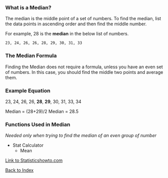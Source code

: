 ### What is a Median?

The median is the middle point of a set of numbers. To find the median, list the data points in ascending order and then find the middle number.

For example, 28 is the **median** in the below list of numbers.

    23, 24, 26, 26, 28, 29, 30, 31, 33

### The Median Formula

Finding the Median does not require a formula, unless you have an even set of numbers.  In this case, you should find the middle two points and average them.

### Example Equation

23, 24, 26, 26, **28**, **29**, 30, 31, 33, 34

Median = (28+29)/2
Median = 28.5

### Functions Used in Median
*Needed only when trying to find the median of an even group of number*
 
 * Stat Calculator
   * Mean

[Link to Statisticshowto.com](https://www.statisticshowto.com/probability-and-statistics/statistics-definitions/mean-median-mode/)

[Back to Index](README.md)
